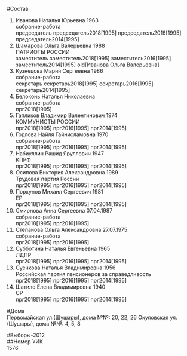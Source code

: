 #Состав  
1. Иванова Наталья Юрьевна 1963  
    собрание-работа  
    председатель председатель2018[1995] председатель2016[1995] председатель2014[1995]  
2. Шамарова Ольга Валерьевна 1988  
    ПАТРИОТЫ РОССИИ  
    заместитель заместитель2018[1995] заместитель2016[1995] заместитель2014[1995] old[Иванова Ольга Валерьевна]  
3. Кузнецова Мария Сергеевна 1986  
    собрание-работа  
    секретарь секретарь2018[1995] секретарь2016[1995] секретарь2014[1995]  
4. Белоконь Наталья Николаевна  
    собрание-работа  
    прг2018[1995]  
5. Гапликов Владимир Валентинович 1974  
    КОММУНИСТЫ РОССИИ  
    прг2018[1995] прг2016[1995] прг2014[1995]  
6. Горлова Найля Гайнисламовна 1970  
    собрание-работа  
    прг2018[1995] прг2016[1995] прг2014[1995]  
7. Набиуллин Рашид Яруллович 1947  
    КПРФ  
    прг2018[1995] прг2016[1995] прг2014[1995]  
8. Осипова Виктория Александровна 1989  
    Трудовая партия России  
    прг2018[1995] прг2016[1995] прг2014[1995]  
9. Порхунов Михаил Сергеевич 1981  
    ЕР  
    прг2018[1995] прг2016[1995] прг2014[1995]  
10. Смирнова Анна Сергеевна 07.04.1987  
    собрание-работа  
    прг2018[1995] прг2016[1995]  
11. Степанова Ольга Александровна 27.07.1975  
    собрание-работа  
    прг2018[1995] прг2016[1995]  
12. Субботина Наталья Евгеньевна 1965  
    ЛДПР  
    прг2018[1995] прг2016[1995] прг2014[1995]  
13. Суенкова Наталья Владимировна 1956  
    Российская партия пенсионеров за справедливость  
    прг2018[1995] прг2016[1995] прг2014[1995]  
14. Шатило Елена Владимировна 1940  
    СР  
    прг2018[1995] прг2016[1995] прг2014[1995]  
  
#Дома  
Первомайская ул.(Шушары), дома №№: 20, 22, 26 Окуловская ул.(Шушары), дома №№: 4, 5, 8  
  
#Выборы-2012  
##Номер УИК  
1576  
